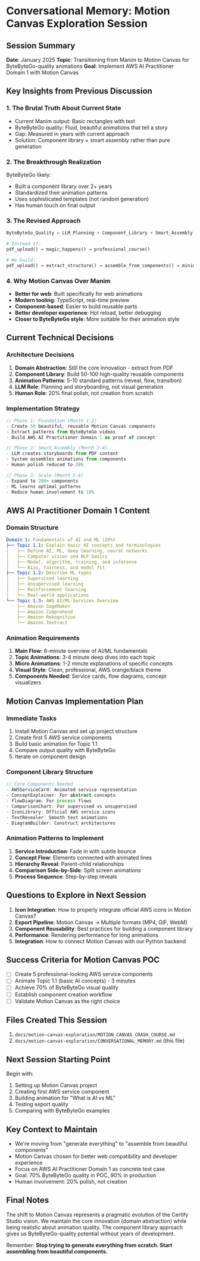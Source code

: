 # Conversational Memory: Motion Canvas Exploration Session

## Session Summary
**Date**: January 2025
**Topic**: Transitioning from Manim to Motion Canvas for ByteByteGo-quality animations
**Goal**: Implement AWS AI Practitioner Domain 1 with Motion Canvas

## Key Insights from Previous Discussion

### 1. The Brutal Truth About Current State
- Current Manim output: Basic rectangles with text
- ByteByteGo quality: Fluid, beautiful animations that tell a story
- Gap: Measured in years with current approach
- Solution: Component library + smart assembly rather than pure generation

### 2. The Breakthrough Realization
ByteByteGo likely:
- Built a component library over 2+ years
- Standardized their animation patterns
- Uses sophisticated templates (not random generation)
- Has human touch on final output

### 3. The Revised Approach
```python
ByteByteGo_Quality = LLM_Planning + Component_Library + Smart_Assembly + Human_Polish

# Instead of:
pdf_upload() → magic_happens() → professional_course()

# We build:
pdf_upload() → extract_structure() → assemble_from_components() → minimal_polish()
```

### 4. Why Motion Canvas Over Manim
- **Better for web**: Built specifically for web animations
- **Modern tooling**: TypeScript, real-time preview
- **Component-based**: Easier to build reusable parts
- **Better developer experience**: Hot reload, better debugging
- **Closer to ByteByteGo style**: More suitable for their animation style

## Current Technical Decisions

### Architecture Decisions
1. **Domain Abstraction**: Still the core innovation - extract from PDF
2. **Component Library**: Build 50-100 high-quality reusable components
3. **Animation Patterns**: 5-10 standard patterns (reveal, flow, transition)
4. **LLM Role**: Planning and storyboarding, not visual generation
5. **Human Role**: 20% final polish, not creation from scratch

### Implementation Strategy
```typescript
// Phase 1: Foundation (Month 1-2)
- Create 50 beautiful, reusable Motion Canvas components
- Extract patterns from ByteByteGo videos
- Build AWS AI Practitioner Domain 1 as proof of concept

// Phase 2: Smart Assembly (Month 3-4)
- LLM creates storyboards from PDF content
- System assembles animations from components
- Human polish reduced to 20%

// Phase 3: Scale (Month 5-6)
- Expand to 200+ components
- ML learns optimal patterns
- Reduce human involvement to 10%
```

## AWS AI Practitioner Domain 1 Content

### Domain Structure
```yaml
Domain 1: Fundamentals of AI and ML (20%)
├── Topic 1.1: Explain basic AI concepts and terminologies
│   ├── Define AI, ML, deep learning, neural networks
│   ├── Computer vision and NLP basics
│   ├── Model, algorithm, training, and inference
│   └── Bias, fairness, and model fit
├── Topic 1.2: Describe ML types
│   ├── Supervised learning
│   ├── Unsupervised learning
│   ├── Reinforcement learning
│   └── Real-world applications
└── Topic 1.3: AWS AI/ML Services Overview
    ├── Amazon SageMaker
    ├── Amazon Comprehend
    ├── Amazon Rekognition
    └── Amazon Textract
```

### Animation Requirements
1. **Main Flow**: 8-minute overview of AI/ML fundamentals
2. **Topic Animations**: 3-4 minute deep dives into each topic
3. **Micro Animations**: 1-2 minute explanations of specific concepts
4. **Visual Style**: Clean, professional, AWS orange/black theme
5. **Components Needed**: Service cards, flow diagrams, concept visualizers

## Motion Canvas Implementation Plan

### Immediate Tasks
1. Install Motion Canvas and set up project structure
2. Create first 5 AWS service components
3. Build basic animation for Topic 1.1
4. Compare output quality with ByteByteGo
5. Iterate on component design

### Component Library Structure
```typescript
// Core Components Needed
- AWSServiceCard: Animated service representation
- ConceptExplainer: For abstract concepts
- FlowDiagram: For process flows
- ComparisonChart: For supervised vs unsupervised
- IconLibrary: Official AWS service icons
- TextRevealer: Smooth text animations
- DiagramBuilder: Construct architectures
```

### Animation Patterns to Implement
1. **Service Introduction**: Fade in with subtle bounce
2. **Concept Flow**: Elements connected with animated lines
3. **Hierarchy Reveal**: Parent-child relationships
4. **Comparison Side-by-Side**: Split screen animations
5. **Process Sequence**: Step-by-step reveals

## Questions to Explore in Next Session

1. **Icon Integration**: How to properly integrate official AWS icons in Motion Canvas?
2. **Export Pipeline**: Motion Canvas → Multiple formats (MP4, GIF, WebM)
3. **Component Reusability**: Best practices for building a component library
4. **Performance**: Rendering performance for long animations
5. **Integration**: How to connect Motion Canvas with our Python backend

## Success Criteria for Motion Canvas POC

- [ ] Create 5 professional-looking AWS service components
- [ ] Animate Topic 1.1 (basic AI concepts) - 3 minutes
- [ ] Achieve 70% of ByteByteGo visual quality
- [ ] Establish component creation workflow
- [ ] Validate Motion Canvas as the right choice

## Files Created This Session

1. `docs/motion-canvas-exploration/MOTION_CANVAS_CRASH_COURSE.md`
2. `docs/motion-canvas-exploration/CONVERSATIONAL_MEMORY.md` (this file)

## Next Session Starting Point

Begin with:
1. Setting up Motion Canvas project
2. Creating first AWS service component
3. Building animation for "What is AI vs ML"
4. Testing export quality
5. Comparing with ByteByteGo examples

## Key Context to Maintain

- We're moving from "generate everything" to "assemble from beautiful components"
- Motion Canvas chosen for better web compatibility and developer experience
- Focus on AWS AI Practitioner Domain 1 as concrete test case
- Goal: 70% ByteByteGo quality in POC, 90% in production
- Human involvement: 20% polish, not creation

## Final Notes

The shift to Motion Canvas represents a pragmatic evolution of the Certify Studio vision. We maintain the core innovation (domain abstraction) while being realistic about animation quality. The component library approach gives us ByteByteGo-quality potential without years of development.

Remember: **Stop trying to generate everything from scratch. Start assembling from beautiful components.**